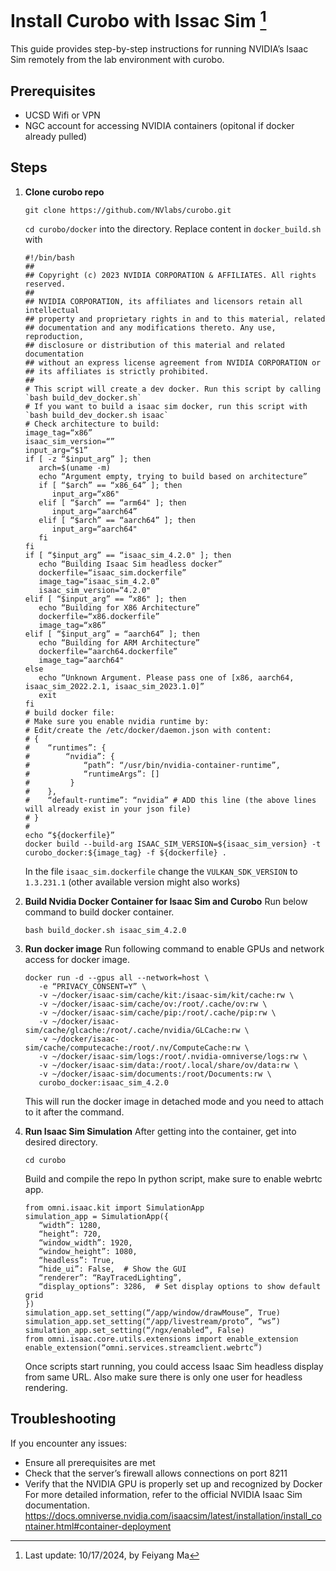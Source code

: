# Install Curobo with Issac Sim [^1]
This guide provides step-by-step instructions for running NVIDIA’s Isaac Sim remotely from the lab environment with curobo.
## Prerequisites
- UCSD Wifi or VPN
- NGC account for accessing NVIDIA containers (opitonal if docker already pulled)
## Steps
1. **Clone curobo repo**
   ```
   git clone https://github.com/NVlabs/curobo.git
   ```
   ```cd curobo/docker``` into the directory.
   Replace content in ```docker_build.sh``` with
   ```
   #!/bin/bash
   ##
   ## Copyright (c) 2023 NVIDIA CORPORATION & AFFILIATES. All rights reserved.
   ##
   ## NVIDIA CORPORATION, its affiliates and licensors retain all intellectual
   ## property and proprietary rights in and to this material, related
   ## documentation and any modifications thereto. Any use, reproduction,
   ## disclosure or distribution of this material and related documentation
   ## without an express license agreement from NVIDIA CORPORATION or
   ## its affiliates is strictly prohibited.
   ##
   # This script will create a dev docker. Run this script by calling `bash build_dev_docker.sh`
   # If you want to build a isaac sim docker, run this script with `bash build_dev_docker.sh isaac`
   # Check architecture to build:
   image_tag=“x86”
   isaac_sim_version=“”
   input_arg=“$1”
   if [ -z “$input_arg” ]; then
      arch=$(uname -m)
      echo “Argument empty, trying to build based on architecture”
      if [ “$arch” == “x86_64” ]; then
         input_arg=“x86"
      elif [ “$arch” == “arm64" ]; then
         input_arg=“aarch64”
      elif [ “$arch” == “aarch64” ]; then
         input_arg=“aarch64"
      fi
   fi
   if [ “$input_arg” == “isaac_sim_4.2.0" ]; then
      echo “Building Isaac Sim headless docker”
      dockerfile=“isaac_sim.dockerfile”
      image_tag=“isaac_sim_4.2.0”
      isaac_sim_version=“4.2.0"
   elif [ “$input_arg” == “x86" ]; then
      echo “Building for X86 Architecture”
      dockerfile=“x86.dockerfile”
      image_tag=“x86”
   elif [ “$input_arg” = “aarch64” ]; then
      echo “Building for ARM Architecture”
      dockerfile=“aarch64.dockerfile”
      image_tag=“aarch64"
   else
      echo “Unknown Argument. Please pass one of [x86, aarch64, isaac_sim_2022.2.1, isaac_sim_2023.1.0]”
      exit
   fi
   # build docker file:
   # Make sure you enable nvidia runtime by:
   # Edit/create the /etc/docker/daemon.json with content:
   # {
   #    “runtimes”: {
   #        “nvidia”: {
   #            “path”: “/usr/bin/nvidia-container-runtime”,
   #            “runtimeArgs”: []
   #         }
   #    },
   #    “default-runtime”: “nvidia” # ADD this line (the above lines will already exist in your json file)
   # }
   #
   echo “${dockerfile}”
   docker build --build-arg ISAAC_SIM_VERSION=${isaac_sim_version} -t curobo_docker:${image_tag} -f ${dockerfile} .
   ```
    In the file `isaac_sim.dockerfile` change the `VULKAN_SDK_VERSION` to `1.3.231.1` (other available version might also works)
 
2. **Build Nvidia Docker Container for Isaac Sim and Curobo**
   Run below command to build docker container.
   ```
   bash build_docker.sh isaac_sim_4.2.0
   ```
3. **Run docker image**
   Run following command to enable GPUs and network access for docker image.
   ```
   docker run -d --gpus all --network=host \
      -e “PRIVACY_CONSENT=Y” \
      -v ~/docker/isaac-sim/cache/kit:/isaac-sim/kit/cache:rw \
      -v ~/docker/isaac-sim/cache/ov:/root/.cache/ov:rw \
      -v ~/docker/isaac-sim/cache/pip:/root/.cache/pip:rw \
      -v ~/docker/isaac-sim/cache/glcache:/root/.cache/nvidia/GLCache:rw \
      -v ~/docker/isaac-sim/cache/computecache:/root/.nv/ComputeCache:rw \
      -v ~/docker/isaac-sim/logs:/root/.nvidia-omniverse/logs:rw \
      -v ~/docker/isaac-sim/data:/root/.local/share/ov/data:rw \
      -v ~/docker/isaac-sim/documents:/root/Documents:rw \
      curobo_docker:isaac_sim_4.2.0
   ```
   This will run the docker image in detached mode and you need to attach to it after the command.
4. **Run Isaac Sim Simulation**
   After getting into the container, get into desired directory.
   ```
   cd curobo
   ```
   Build and compile the repo
   In python script, make sure to enable webrtc app.
   ```
   from omni.isaac.kit import SimulationApp
   simulation_app = SimulationApp({
      “width”: 1280,
      “height”: 720,
      “window_width”: 1920,
      “window_height”: 1080,
      “headless”: True,
      “hide_ui”: False,  # Show the GUI
      “renderer”: “RayTracedLighting”,
      “display_options”: 3286,  # Set display options to show default grid
   })
   simulation_app.set_setting(“/app/window/drawMouse”, True)
   simulation_app.set_setting(“/app/livestream/proto”, “ws”)
   simulation_app.set_setting(“/ngx/enabled”, False)
   from omni.isaac.core.utils.extensions import enable_extension
   enable_extension(“omni.services.streamclient.webrtc”)
   ```
   Once scripts start running, you could access Isaac Sim headless display from same URL. Also make sure there is only one user for headless rendering.
## Troubleshooting
If you encounter any issues:
- Ensure all prerequisites are met
- Check that the server’s firewall allows connections on port 8211
- Verify that the NVIDIA GPU is properly set up and recognized by Docker
For more detailed information, refer to the official NVIDIA Isaac Sim documentation.\
https://docs.omniverse.nvidia.com/isaacsim/latest/installation/install_container.html#container-deployment

[^1]: Last update: 10/17/2024, by Feiyang Ma 
